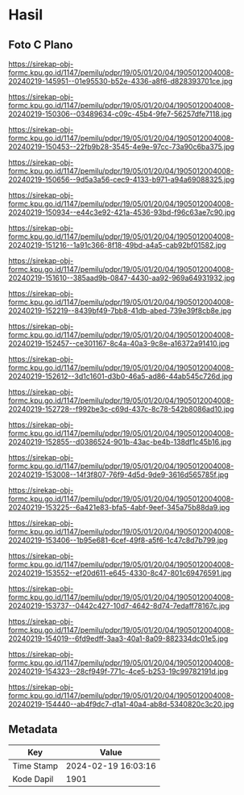 # Hasil

## Foto C Plano

https://sirekap-obj-formc.kpu.go.id/1147/pemilu/pdpr/19/05/01/20/04/1905012004008-20240219-145951--01e95530-b52e-4336-a8f6-d828393701ce.jpg

https://sirekap-obj-formc.kpu.go.id/1147/pemilu/pdpr/19/05/01/20/04/1905012004008-20240219-150306--03489634-c09c-45b4-9fe7-56257dfe7118.jpg

https://sirekap-obj-formc.kpu.go.id/1147/pemilu/pdpr/19/05/01/20/04/1905012004008-20240219-150453--22fb9b28-3545-4e9e-97cc-73a90c6ba375.jpg

https://sirekap-obj-formc.kpu.go.id/1147/pemilu/pdpr/19/05/01/20/04/1905012004008-20240219-150656--9d5a3a56-cec9-4133-b971-a94a69088325.jpg

https://sirekap-obj-formc.kpu.go.id/1147/pemilu/pdpr/19/05/01/20/04/1905012004008-20240219-150934--e44c3e92-421a-4536-93bd-f96c63ae7c90.jpg

https://sirekap-obj-formc.kpu.go.id/1147/pemilu/pdpr/19/05/01/20/04/1905012004008-20240219-151216--1a91c366-8f18-49bd-a4a5-cab92bf01582.jpg

https://sirekap-obj-formc.kpu.go.id/1147/pemilu/pdpr/19/05/01/20/04/1905012004008-20240219-151610--385aad9b-0847-4430-aa92-969a64931932.jpg

https://sirekap-obj-formc.kpu.go.id/1147/pemilu/pdpr/19/05/01/20/04/1905012004008-20240219-152219--8439bf49-7bb8-41db-abed-739e39f8cb8e.jpg

https://sirekap-obj-formc.kpu.go.id/1147/pemilu/pdpr/19/05/01/20/04/1905012004008-20240219-152457--ce301167-8c4a-40a3-9c8e-a16372a91410.jpg

https://sirekap-obj-formc.kpu.go.id/1147/pemilu/pdpr/19/05/01/20/04/1905012004008-20240219-152612--3d1c1601-d3b0-46a5-ad86-44ab545c726d.jpg

https://sirekap-obj-formc.kpu.go.id/1147/pemilu/pdpr/19/05/01/20/04/1905012004008-20240219-152728--f992be3c-c69d-437c-8c78-542b8086ad10.jpg

https://sirekap-obj-formc.kpu.go.id/1147/pemilu/pdpr/19/05/01/20/04/1905012004008-20240219-152855--d0386524-901b-43ac-be4b-138df1c45b16.jpg

https://sirekap-obj-formc.kpu.go.id/1147/pemilu/pdpr/19/05/01/20/04/1905012004008-20240219-153008--14f3f807-76f9-4d5d-9de9-3616d565785f.jpg

https://sirekap-obj-formc.kpu.go.id/1147/pemilu/pdpr/19/05/01/20/04/1905012004008-20240219-153225--6a421e83-bfa5-4abf-9eef-345a75b88da9.jpg

https://sirekap-obj-formc.kpu.go.id/1147/pemilu/pdpr/19/05/01/20/04/1905012004008-20240219-153406--1b95e681-6cef-49f8-a5f6-1c47c8d7b799.jpg

https://sirekap-obj-formc.kpu.go.id/1147/pemilu/pdpr/19/05/01/20/04/1905012004008-20240219-153552--ef20d611-e645-4330-8c47-801c69476591.jpg

https://sirekap-obj-formc.kpu.go.id/1147/pemilu/pdpr/19/05/01/20/04/1905012004008-20240219-153737--0442c427-10d7-4642-8d74-7edaff78167c.jpg

https://sirekap-obj-formc.kpu.go.id/1147/pemilu/pdpr/19/05/01/20/04/1905012004008-20240219-154019--6fd9edff-3aa3-40a1-8a09-882334dc01e5.jpg

https://sirekap-obj-formc.kpu.go.id/1147/pemilu/pdpr/19/05/01/20/04/1905012004008-20240219-154323--28cf949f-771c-4ce5-b253-19c99782191d.jpg

https://sirekap-obj-formc.kpu.go.id/1147/pemilu/pdpr/19/05/01/20/04/1905012004008-20240219-154440--ab4f9dc7-d1a1-40a4-ab8d-5340820c3c20.jpg


## Metadata

| Key        | Value               |
| ---------- | ------------------- |
| Time Stamp | 2024-02-19 16:03:16 |
| Kode Dapil | 1901                |



